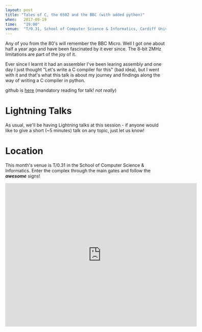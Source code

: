 ```yaml
---
layout: post
title: "Tales of C, the 6502 and the BBC (with added python)"
when:   2017-09-19
time:   "19:00"
venue:  "T/0.31, School of Computer Science & Informatics, Cardiff University"
---
```


Any of you from the 80's will remember the BBC Micro.
Well I got one about half a year ago and have been fascinated by it ever since.
The 8-bit 2MHz limitations are part of the joy of it.

Ever since I learnt it had an assembler I've been learing assembly and
one day I just thought "Let's write a C compiler for this" (bad idea),
but I went with it and that's what this talk is about my journey and findings
along the way of writing a C compiler in python.

github is [here](https://github.com/benjaminmisell/bbc-c) (mandatory reading for talk! *not really*)

# Lightning Talks

As usual, we'll be having Lightning talks at this session - if anyone would like to give a short (~5 minutes) talk on any topic, just let us know!

# Location

This month's venue is T/0.31 in the School of Computer Science & Informatics. Enter the complex through the main gates and follow the ***awesome*** signs!

<iframe src="https://www.google.com/maps/embed?pb=!1m18!1m12!1m3!1d2484.5563658121855!2d-3.1726044842308547!3d51.4846569796314!2m3!1f0!2f0!3f0!3m2!1i1024!2i768!4f13.1!3m3!1m2!1s0x486e1cb8742c46f5%3A0xc620b871e5d19cac!2sTrevithick+Bldg%2C+Cardiff+CF24!5e0!3m2!1sen!2suk!4v1456917752266" width="600" height="450" frameborder="0" style="border:0" allowfullscreen>&nbsp;</iframe>
